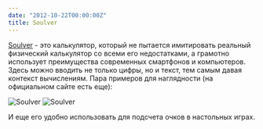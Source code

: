 ```yaml
---
date: "2012-10-22T00:00:00Z"
title: Soulver
---
```


[Soulver](http://www.acqualia.com/soulver/) - это калькулятор, который не пытается имитировать реальный физический калькулятор со всеми его недостатками, а грамотно использует преимущества современных смартфонов и компьютеров. Здесь можно вводить не только цифры, но и текст, тем самым давая контекст вычислениям. Пара примеров для наглядности (на официальном сайте есть еще):

![Soulver](/img/posts/soulver1.jpg)
![Soulver](/img/posts/soulver2.jpg)

И еще его удобно использовать для подсчета очков в настольных играх.